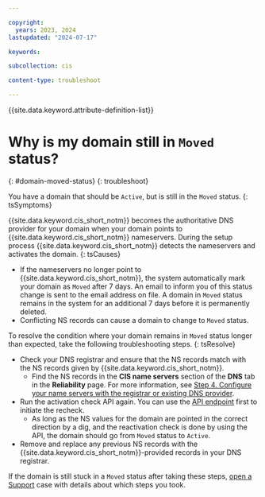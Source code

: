 ```yaml
---

copyright:
  years: 2023, 2024
lastupdated: "2024-07-17"

keywords:

subcollection: cis

content-type: troubleshoot

---
```


{{site.data.keyword.attribute-definition-list}}

# Why is my domain still in `Moved` status?
{: #domain-moved-status}
{: troubleshoot}

You have a domain that should be `Active`, but is still in the `Moved` status.
{: tsSymptoms}

{{site.data.keyword.cis_short_notm}} becomes the authoritative DNS provider for your domain when your domain points to {{site.data.keyword.cis_short_notm}} nameservers. During the setup process {{site.data.keyword.cis_short_notm}} detects the nameservers and activates the domain.
{: tsCauses}

- If the nameservers no longer point to {{site.data.keyword.cis_short_notm}}, the system automatically mark your domain as `Moved` after 7 days. An email to inform you of this status change is sent to the email address on file. A domain in `Moved` status remains in the system for an additional 7 days before it is permanently deleted.
- Conflicting NS records can cause a domain to change to `Moved` status.

To resolve the condition where your domain remains in `Moved` status longer than expected, take the following troubleshooting steps.
{: tsResolve}

- Check your DNS registrar and ensure that the NS records match with the NS records given by {{site.data.keyword.cis_short_notm}}.
    - Find the NS records in the **CIS name servers** section of the **DNS** tab in the **Reliability** page. For more information, see [Step 4. Configure your name servers with the registrar or existing DNS provider](/docs/cis?topic=cis-getting-started#configure-your-name-servers-with-the-registrar-or-existing-dns-provider).
- Run the activation check API again. You can use the [API endpoint](/apidocs/cis#zone-activation-check) first to initiate the recheck.
    - As long as the NS values for the domain are pointed in the correct direction by a dig, and the reactivation check is done by using the API, the domain should go from `Moved` status to `Active`.
- Remove and replace any previous NS records with the {{site.data.keyword.cis_short_notm}}-provided records in your DNS registrar.

If the domain is still stuck in a `Moved` status after taking these steps, [open a Support](/docs/cis?topic=cis-gettinghelp) case with details about which steps you took.
